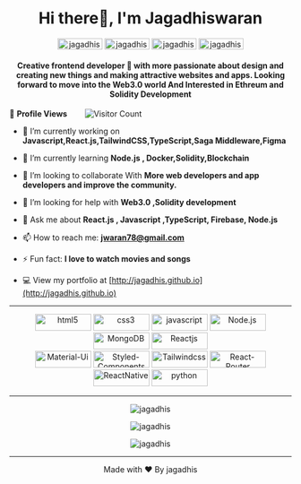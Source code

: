 <h1 align="center">Hi there🚀, I'm Jagadhiswaran</h1>
<p align="center">
<a href="https://www.linkedin.com/in/jagadhiswaran-d-26159a1ab/" target="blank"><img align="center" src="https://img.shields.io/badge/LinkedIn-0077B5?style=for-the-badge&logo=linkedin&logoColor=white" alt="jagadhiswaran" height="20" width="80" /></a>
<a href="https://instagram.com/jagadhiswaran_" target="blank"><img align="center" src="https://img.shields.io/badge/Instagram-E4405F?style=for-the-badge&logo=instagram&logoColor=white" alt="jagadhiswaran" height="20" width="80" /></a>
<a href="https://jwaran78.medium.com/?p=202df8f75af2" target="blank"><img align="center" src="https://img.shields.io/badge/Medium-12100E?style=for-the-badge&logo=medium&logoColor=white" alt="jagadhiswaran" height="20" width="80" /></a>
<a href="https://github.com/jagadhis" target="blank"><img align="center" src="https://img.shields.io/badge/GitHub-100000?style=for-the-badge&logo=github&logoColor=white" alt="jagadhiswaran" height="20" width="80" /></a>
</p>
<h4 align="center">Creative frontend developer 🎨 with more passionate about design and creating new things and making attractive websites and apps. Looking forward to move into the Web3.0 world And Interested in Ethreum and Solidity Development</h4>

🌱 **Profile Views**&nbsp;&nbsp;&nbsp;&nbsp;&nbsp;&nbsp;&nbsp;
![Visitor Count](https://profile-counter.glitch.me/{jagadhis}/count.svg?align=center)


- 🔭 I’m currently working on **Javascript,React.js,TailwindCSS,TypeScript,Saga Middleware,Figma**

- 🌱 I’m currently learning **Node.js , Docker,Solidity,Blockchain**

- 👯 I’m looking to collaborate With **More web developers and app developers and improve the community.**

- 🤔 I’m looking for help with **Web3.0 ,Solidity development**

- 💬 Ask me about **React.js , Javascript  ,TypeScript, Firebase, Node.js**

- 📫 How to reach me: **jwaran78@gmail.com**

- ⚡ Fun fact: **I love to watch movies and songs**

- 💻 View my portfolio at [http://jagadhis.github.io](http://jagadhis.github.io)
<!--👨‍💻 Check out my freelance work at [https://www.elitedoctorsconsultancy.in](https://elitedoctorsconsultancy-3291a.web.app/) , [https://synced.co.in/](http://www.synced.co.in) !-->



<hr></hr>
 <p align="center">
	<img src="https://img.shields.io/badge/HTML-239120?style=for-the-badge&logo=html5&logoColor=white" alt="html5" width="100" height="30"/> 
	<img src="https://img.shields.io/badge/CSS-239120?&style=for-the-badge&logo=css3&logoColor=white" alt="css3" width="100" height="30"/>
	<img src="https://img.shields.io/badge/JavaScript-F7DF1E?style=for-the-badge&logo=javascript&logoColor=black" alt="javascript" width="100" height="30"/>
	<img src="https://img.shields.io/badge/Node.js-43853D?style=for-the-badge&logo=node.js&logoColor=white" alt="Node.js" width="100" height="30"/> 
	<img src="https://img.shields.io/badge/MongoDB-4EA94B?style=for-the-badge&logo=mongodb&logoColor=white" alt="MongoDB" width="100" height="30"/> 
	<img src="https://img.shields.io/badge/React-20232A?style=for-the-badge&logo=react&logoColor=61DAFB" alt="Reactjs" width="100" height="30"/> 
	<br>
	<img src="https://img.shields.io/badge/Material--UI-0081CB?style=for-the-badge&logo=material-ui&logoColor=white" alt="Material-Ui" width="100" height="30"/>
	<img src="https://img.shields.io/badge/styled--components-DB7093?style=for-the-badge&logo=styled-components&logoColor=white" alt="Styled-Components" width="100" height="30"/>
	<img src="https://img.shields.io/badge/Tailwind_CSS-38B2AC?style=for-the-badge&logo=tailwind-css&logoColor=white" alt="Tailwindcss" width="100" height="30"/> 
	<img src="https://img.shields.io/badge/React_Router-CA4245?style=for-the-badge&logo=react-router&logoColor=white" alt="React-Router" width="100" height="30"/>
	<img src="https://img.shields.io/badge/React_Native-20232A?style=for-the-badge&logo=react&logoColor=61DAFB" alt="ReactNative" width="100" height="30"/> 
	<img src="https://img.shields.io/badge/Python-3776AB?style=for-the-badge&logo=python&logoColor=white" alt="python" width="100" height="30"/>
	
	
 
	
	
	
	 
	 
	
	
	
	
 </p><hr></hr>
 
 <p align="center"><img align="center" src="https://github-readme-stats.vercel.app/api?username=jagadhis&count_private=true" alt="jagadhis" /></p>
 
 <p align="center"><img align="center" src="https://github-readme-stats.vercel.app/api/top-langs/?username=jagadhis&layout=compact&theme=radical" alt="jagadhis" /></p>
 <p align="center"><img align="center" src="https://github-readme-streak-stats.herokuapp.com?user=jagadhis&theme=dark&hide_border=true&date_format=M%20j%5B%2C%20Y%5D"  alt="jagadhis" /></p>

 

<hr></hr>

<p align="center">Made with ❤ By jagadhis </p>


